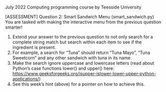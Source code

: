 July 2022 Computing programming course by Teesside University

[ASSESSMENT] Question 2: Smart Sandwich Menu (smart_sandwich.py)
You are tasked with making the interactive menu from the previous question smarter!
1.	Extend your answer to the previous question to not only search for a complete string match but search within each item to see if the ingredient is present.
2.	For example, a search for “Tuna” should return “Tuna Mayo”, “Tuna Sweetcorn” and any other sandwich with tuna in its name.
3.	Make the search ignore uppercase and lowercase letters (read about Python’s case functions lower() and upper() here: https://www.geeksforgeeks.org/isupper-islower-lower-upper-python-applications/)
4.	See this week’s hint (above) for a pointer on how to achieve this.
